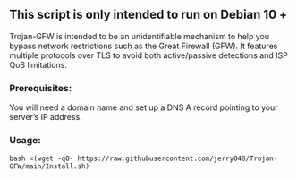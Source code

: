 ## This script is only intended to run on Debian 10 + 

Trojan-GFW is intended to be an unidentifiable mechanism to help you bypass network restrictions such as the Great Firewall (GFW). It features multiple protocols over TLS to avoid both active/passive detections and ISP QoS limitations.

### Prerequisites:

You will need a domain name and set up a DNS A record pointing to your server’s IP address. 

### Usage:

`bash <(wget -qO- https://raw.githubusercontent.com/jerry048/Trojan-GFW/main/Install.sh)`
